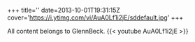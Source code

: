 +++
title=''
date=2013-10-01T19:31:15Z
cover='https://i.ytimg.com/vi/AuA0Lf1i2jE/sddefault.jpg'
+++

All content belongs to GlennBeck.
{{< youtube AuA0Lf1i2jE >}}
